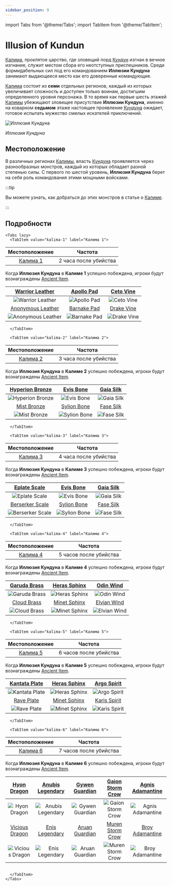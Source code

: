 ```yaml
---
sidebar_position: 9
---
```


import Tabs from '@theme/Tabs';
import TabItem from '@theme/TabItem';

# Illusion of Kundun

[Калима](/maps/kalima), проклятое царство, где зловещий лорд [Кундун](/special-monsters/bosses/kundun) изгнан в вечное изгнание, служит местом сбора его неотступных приспешников. Среди формидабельных сил под его командованием **Иллюзии Кундуна** занимают выдающееся место как его доверенные командующие.

[Калима](/maps/kalima) состоит из **семи** отдельных регионов, каждый из которых увеличивает сложность и доступен только воинам, достигшим определенного уровня персонажа. В то время как первые шесть этажей [Калимы](/maps/kalima) убежищают зловещее присутствие **Иллюзии Кундуна**, именно на коварном **седьмом** этаже настоящее проявление [Кундуна](/special-monsters/bosses/kundun) ожидает, готовое испытать мужество смелых искателей приключений.

![Иллюзия Кундуна](/img/monsters/kalima/illusion-of-kundun.jpg)

_Иллюзия Кундуна_

## Местоположение

В различных регионах [Калимы](/maps/kalima), власть [Кундуна](/special-monsters/bosses/kundun) проявляется через разнообразных монстров, каждый из которых обладает разной степенью силы. С первого по шестой уровень, **Иллюзия Кундуна** берет на себя роль командования этими мощными войсками.

:::tip

Вы можете узнать, как добраться до этих монстров в статье о [Калиме](/maps/kalima).

:::

## Подробности

```mdx-code-block
<Tabs lazy>
  <TabItem value="kalima-1" label="Калима 1">
```

|      Местоположение      |        Частота        |
| :----------------------: | :-------------------: |
| [Калима 1](/maps/kalima) | 2 часа после убийства |

Когда **Иллюзия Кундуна** в **Калиме 1** успешно побеждена, игроки будут вознаграждены [Ancient Item](/items/ancient-items/).

|  [Warrior Leather](/items/ancient-items/#ancient-sets)  | [Apollo Pad](/items/ancient-items/#ancient-sets)  | [Ceto Vine](/items/ancient-items/#ancient-sets)  |
| :-----------------------------------------------------: | :-----------------------------------------------: | :----------------------------------------------: |
|  ![Warrior Leather](/img/items/armors/dk/leather.png)   |    ![Apollo Pad](/img/items/armors/dw/pad.png)    |   ![Ceto Vine](/img/items/armors/fe/vine.png)    |
| [Anonymous Leather](/items/ancient-items/#ancient-sets) | [Barnake Pad](/items/ancient-items/#ancient-sets) | [Drake Vine](/items/ancient-items/#ancient-sets) |
| ![Anonymous Leather](/img/items/armors/dk/leather.png)  |   ![Barnake Pad](/img/items/armors/dw/pad.png)    |   ![Drake Vine](/img/items/armors/fe/vine.png)   |

```mdx-code-block
  </TabItem>

  <TabItem value="kalima-2" label="Калима 2">
```

|      Местоположение      |        Частота        |
| :----------------------: | :-------------------: |
| [Калима 2](/maps/kalima) | 3 часа после убийства |

Когда **Иллюзия Кундуна** в **Калиме 2** успешно побеждена, игроки будут вознаграждены [Ancient Item](/items/ancient-items/).

| [Hyperion Bronze](/items/ancient-items/#ancient-sets) |  [Evis Bone](/items/ancient-items/#ancient-sets)  | [Gaia Silk](/items/ancient-items/#ancient-sets) |
| :---------------------------------------------------: | :-----------------------------------------------: | :---------------------------------------------: |
|  ![Hyperion Bronze](/img/items/armors/dk/bronze.png)  |    ![Evis Bone](/img/items/armors/dw/bone.png)    |   ![Gaia Silk](/img/items/armors/fe/silk.png)   |
|   [Mist Bronze](/items/ancient-items/#ancient-sets)   | [Sylion Bone](/items/ancient-items/#ancient-sets) | [Fase Silk](/items/ancient-items/#ancient-sets) |
|    ![Mist Bronze](/img/items/armors/dk/bronze.png)    |   ![Sylion Bone](/img/items/armors/dw/bone.png)   |   ![Fase Silk](/img/items/armors/fe/silk.png)   |

```mdx-code-block
  </TabItem>

  <TabItem value="kalima-3" label="Калима 3">
```

|      Местоположение      |        Частота        |
| :----------------------: | :-------------------: |
| [Калима 3](/maps/kalima) | 4 часа после убийства |

Когда **Иллюзия Кундуна** в **Калиме 3** успешно побеждена, игроки будут вознаграждены [Ancient Item](/items/ancient-items/).

|  [Eplate Scale](/items/ancient-items/#ancient-sets)   |  [Evis Bone](/items/ancient-items/#ancient-sets)  | [Gaia Silk](/items/ancient-items/#ancient-sets) |
| :---------------------------------------------------: | :-----------------------------------------------: | :---------------------------------------------: |
|    ![Eplate Scale](/img/items/armors/dk/scale.png)    |    ![Evis Bone](/img/items/armors/dw/bone.png)    |   ![Gaia Silk](/img/items/armors/fe/silk.png)   |
| [Berserker Scale](/items/ancient-items/#ancient-sets) | [Sylion Bone](/items/ancient-items/#ancient-sets) | [Fase Silk](/items/ancient-items/#ancient-sets) |
|  ![Berserker Scale](/img/items/armors/dk/scale.png)   |   ![Sylion Bone](/img/items/armors/dw/bone.png)   |   ![Fase Silk](/img/items/armors/fe/silk.png)   |

```mdx-code-block
  </TabItem>

  <TabItem value="kalima-4" label="Калима 4">
```

|      Местоположение      |        Частота         |
| :----------------------: | :--------------------: |
| [Калима 4](/maps/kalima) | 5 часов после убийства |

Когда **Иллюзия Кундуна** в **Калиме 4** успешно побеждена, игроки будут вознаграждены [Ancient Item](/items/ancient-items/).

| [Garuda Brass](/items/ancient-items/#ancient-sets) | [Heras Sphinx](/items/ancient-items/#ancient-sets) |  [Odin Wind](/items/ancient-items/#ancient-sets)  |
| :------------------------------------------------: | :------------------------------------------------: | :-----------------------------------------------: |
|  ![Garuda Brass](/img/items/armors/dk/brass.png)   |  ![Heras Sphinx](/img/items/armors/dw/sphinx.png)  |    ![Odin Wind](/img/items/armors/fe/wind.png)    |
| [Cloud Brass](/items/ancient-items/#ancient-sets)  | [Minet Sphinx](/items/ancient-items/#ancient-sets) | [Elvian Wind](/items/ancient-items/#ancient-sets) |
|   ![Cloud Brass](/img/items/armors/dk/brass.png)   |  ![Minet Sphinx](/img/items/armors/dw/sphinx.png)  |   ![Elvian Wind](/img/items/armors/fe/wind.png)   |

```mdx-code-block
  </TabItem>

  <TabItem value="kalima-5" label="Калима 5">
```

|      Местоположение      |        Частота         |
| :----------------------: | :--------------------: |
| [Калима 5](/maps/kalima) | 6 часов после убийства |

Когда **Иллюзия Кундуна** в **Калиме 5** успешно побеждена, игроки будут вознаграждены [Ancient Item](/items/ancient-items/).

| [Kantata Plate](/items/ancient-items/#ancient-sets) | [Heras Sphinx](/items/ancient-items/#ancient-sets) | [Argo Spirit](/items/ancient-items/#ancient-sets)  |
| :-------------------------------------------------: | :------------------------------------------------: | :------------------------------------------------: |
|  ![Kantata Plate](/img/items/armors/dk/plate.png)   |  ![Heras Sphinx](/img/items/armors/dw/sphinx.png)  |  ![Argo Spirit](/img/items/armors/fe/spirit.png)   |
|  [Rave Plate](/items/ancient-items/#ancient-sets)   | [Minet Sphinx](/items/ancient-items/#ancient-sets) | [Karis Spirit](/items/ancient-items/#ancient-sets) |
|    ![Rave Plate](/img/items/armors/dk/plate.png)    |  ![Minet Sphinx](/img/items/armors/dw/sphinx.png)  |  ![Karis Spirit](/img/items/armors/fe/spirit.png)  |

```mdx-code-block
  </TabItem>

  <TabItem value="kalima-6" label="Калима 6">
```

|      Местоположение      |        Частота         |
| :----------------------: | :--------------------: |
| [Калима 6](/maps/kalima) | 7 часов после убийства |

Когда **Иллюзия Кундуна** в **Калиме 6** успешно побеждена, игроки будут вознаграждены [Ancient Item](/items/ancient-items/).

|  [Hyon Dragon](/items/ancient-items/#ancient-sets)   | [Anubis Legendary](/items/ancient-items/#ancient-sets)  | [Gywen Guardian](/items/ancient-items/#ancient-sets) | [Gaion Storm Crow](/items/ancient-items/#ancient-sets) |  [Agnis Adamantine](/items/ancient-items/#ancient-sets)  |
| :--------------------------------------------------: | :-----------------------------------------------------: | :--------------------------------------------------: | :--------------------------------------------------------: | :------------------------------------------------------: |
|   ![Hyon Dragon](/img/items/armors/dk/dragon.png)    | ![Anubis Legendary](/img/items/armors/dw/legendary.png) | ![Gywen Guardian](/img/items/armors/fe/guardian.png) |  ![Gaion Storm Crow](/img/items/armors/mg/storm-crow.png)  | ![Agnis Adamantine](/img/items/armors/dl/adamantine.png) |
| [Vicious Dragon](/items/ancient-items/#ancient-sets) |  [Enis Legendary](/items/ancient-items/#ancient-sets)   | [Aruan Guardian](/items/ancient-items/#ancient-sets) | [Muren Storm Crow](/items/ancient-items/#ancient-sets) |  [Broy Adamantine](/items/ancient-items/#ancient-sets)   |
|  ![Vicious Dragon](/img/items/armors/dk/dragon.png)  |  ![Enis Legendary](/img/items/armors/dw/legendary.png)  | ![Aruan Guardian](/img/items/armors/fe/guardian.png) |  ![Muren Storm Crow](/img/items/armors/mg/storm-crow.png)  | ![Broy Adamantine](/img/items/armors/dl/adamantine.png)  |

```mdx-code-block

  </TabItem>
</Tabs>
```
